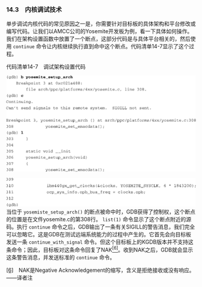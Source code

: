 ### 14.3　内核调试技术

单步调试内核代码的常见原因之一是，你需要针对目标板的具体架构和平台修改或编写代码。让我们以AMCC公司的Yosemite开发板为例，看一下具体如何操作。我们在架构设置函数中放置了一个断点，这部分代码是与具体平台相关的，然后使用 `continue` 命令让内核继续执行直到命中这个断点。代码清单14-7显示了这个过程。

代码清单14-7　调试架构设置代码



![398.png](../images/398.png)


![399.png](../images/399.png)
当位于 `yosemiste_setup_arch()` 的断点被命中时，GDB获得了控制权，这个断点的位置是在文件yosemite.c的第308行。 `list(1)` 命令显示了这个断点附近的源码。执行 `continue` 命令之后，GDB输出了一条有关SIGILL的警告消息，我们完全可以忽略它。这是GDB在测试远端系统能力的过程中产生的。它首先会向目标板发送一条 `continue_with_signal` 命令。但这个目标板上的KGDB版本并不支持这条命令；因此，目标板对这条命令回复了NAK<a class="my_markdown" href="['#anchor146']"><sup class="my_markdown">[6]</sup></a>。收到NAK之后，GDB就会显示这条警告消息，并发送标准的 `continue` 命令。

<a class="my_markdown" href="['#ac146']">[6]</a>　NAK是Negative Acknowledgement的缩写，含义是拒绝接收或没有响应。——译者注

